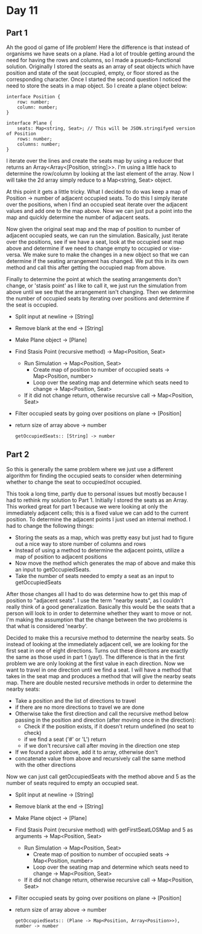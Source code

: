 # Day 11
## Part 1

Ah the good ol game of life problem!
Here the difference is that instead of organisms we have seats on a plane. Had a lot of trouble getting around the need for having the rows and columns, so I made a psuedo-functional solution.
Originally I stored the seats as an array of seat objects which have position and state of the seat (occupied, empty, or floor stored as the corresponding character. Once I started the second question I noticed the need to store the seats in a map object. 
So I create a plane object below:
```
interface Position {
    row: number;
    column: number;
}

interface Plane {
    seats: Map<string, Seat>; // This will be JSON.stringifyed version of Position
    rows: number;
    columns: number;
}
```

I iterate over the lines and create the seats map by using a reducer that returns an Array<Array<[Position, string]>>. I'm using a little hack to determine the row/column by looking at the last element of the array. Now I will take the 2d array simply reduce to a Map<string, Seat> object. 

At this point it gets a little tricky. What I decided to do was keep a map of Position -> number of adjacent occupied seats. To do this I simply iterate over the positions, when I find an occupied seat iterate over the adjacent values and add one to the map above. Now we can just put a point into the map and quickly determine the number of adjacent seats.

Now given the original seat map and the map of position to number of adjacent occupied seats, we can run the simulation. Basically, just iterate over the positions, see if we have a seat, look at the occupied seat map above and determine if we need to change empty to occupied or vise-versa. We make sure to make the changes in a new object so that we can determine if the seating arrangement has changed. We put this in its own method and call this after getting the occupied map from above.

Finally to determine the point at which the seating arrangements don't change, or 'stasis point' as I like to call it, we just run the simulation from above until we see that the arrangement isn't changing. Then we determine the number of occupied seats by iterating over positions and determine if the seat is occupied.

* Split input at newline -> [String]
* Remove blank at the end -> [String]
* Make Plane object -> [Plane]
* Find Stasis Point (recursive method) -> Map<Position, Seat>
    * Run Simulation -> Map<Position, Seat>
        * Create map of position to number of occupied seats -> Map<Position, number>
        * Loop over the seating map and determine which seats need to change -> Map<Position, Seat>
    * If it did not change return, otherwise recursive call -> Map<Position, Seat>
* Filter occupied seats by going over positions on plane -> [Position]
* return size of array above -> number

  `getOccupiedSeats:: [String] -> number`

## Part 2 
So this is generally the same problem where we just use a different algorithm for finding the occupied seats to consider when determining whether to change the seat to occupied/not occupied.

This took a long time, partly due to personal issues but mostly because I had to rethink my solution to Part 1. Initially I stored the seats as an Array. This worked great for part 1 because we were looking at only the immediately adjacent cells; this is a fixed value we can add to the current position. To determine the adjacent points I just used an internal method. I had to change the following things:
* Storing the seats as a map, which was pretty easy but just had to figure out a nice way to store number of columns and rows
* Instead of using a method to determine the adjacent points, utilize a map of position to adjacent positions
* Now move the method which generates the map of above and make this an input to getOccupiedSeats. 
* Take the number of seats needed to empty a seat as an input to getOccupiedSeats

After those changes all I had to do was determine how to get this map of position to "adjacent seats". I use the term "nearby seats", as I couldn't really think of a good generalization. Basically this would be the seats that a person will look to in order to determine whether they want to move or not. I'm making the assumption that the change between the two problems is that what is considered 'nearby'. 

Decided to make this a recursive method to determine the nearby seats. So instead of looking at the immediately adjacent cell, we are looking for the first seat in one of eight directions. Turns out these directions are exactly the same as those used in part 1 (yay!). The difference is that in the first problem we are only looking at the first value in each direction. Now we want to travel in one direction until we find a seat. I will have a method that takes in the seat map and produces a method that will give the nearby seats map. There are double nested recursive methods in order to determine the nearby seats:
* Take a position and the list of directions to travel
* if there are no more directions to travel we are done
* Otherwise take the first direction and call the recursive method below passing in the position and direction (after moving once in the direction):
    * Check if the position exists, if it doesn't return undefined (no seat to check)
    * if we find a seat ('#' or 'L') return
    * if we don't recursive call after moving in the direction one step
* If we found a point above, add it to array, otherwise don't
* concatenate value from above and recursively call the same method with the other directions


Now we can just call getOccupiedSeats with the method above and 5 as the number of seats required to empty an occupied seat.

* Split input at newline -> [String]
* Remove blank at the end -> [String]
* Make Plane object -> [Plane]
* Find Stasis Point (recursive method) with getFirstSeatLOSMap and 5 as arguments -> Map<Position, Seat>
    * Run Simulation -> Map<Position, Seat>
        * Create map of position to number of occupied seats -> Map<Position, number>
        * Loop over the seating map and determine which seats need to change -> Map<Position, Seat>
    * If it did not change return, otherwise recursive call -> Map<Position, Seat>
* Filter occupied seats by going over positions on plane -> [Position]
* return size of array above -> number

  `getOccupiedSeats:: (Plane -> Map<Position, Array<Position>>), number -> number`

